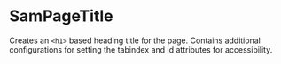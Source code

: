 # SamPageTitle
Creates an `<h1>` based heading title for the page. Contains additional configurations for setting the tabindex and id attributes for accessibility.

